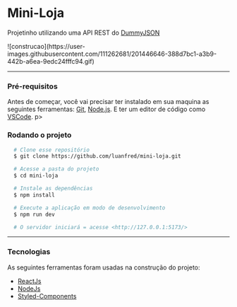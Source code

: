 # Mini-Loja 

<p>Projetinho utilizando uma API REST do <a href="https://dummyjson.com/">DummyJSON</a></p>
<p>![construcao](https://user-images.githubusercontent.com/111262681/201446646-388d7bc1-a3b9-442b-a6ea-9edc24fffc94.gif)</p>
<hr>

<h3>Pré-requisitos</h3>
<p>
  Antes de começar, você vai precisar ter instalado em sua maquina as seguintes ferramentas: 
  <a href="https://git-scm.com/"> Git</a>,
  <a href="https://nodejs.org/en/"> Node.js</a>.
  E ter um editor de código como 
  <a href="https://code.visualstudio.com/"> VSCode</a>.
p>


<br>

<h3>Rodando o projeto</h3>

```bash
  # Clone esse repositório
  $ git clone https://github.com/luanfred/mini-loja.git

  # Acesse a pasta do projeto
  $ cd mini-loja

  # Instale as dependências
  $ npm install

  # Execute a aplicação em modo de desenvolvimento
  $ npm run dev

  # O servidor iniciará = acesse <http://127.0.0.1:5173/>

```

<hr>

<h3>Tecnologias</h3>
<p>As seguintes ferramentas foram usadas na construção do projeto:</p>
    <ul>
        <li><a href="https://pt-br.reactjs.org/">ReactJs</a></li>
        <li><a href="https://nodejs.org/en/">NodeJs</a></li>
        <li><a href="https://styled-components.com/">Styled-Components </a></li>    
    </ul>

